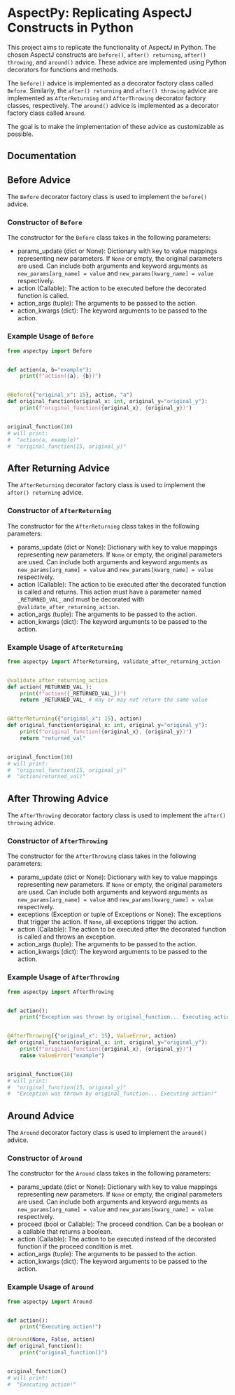 # AspectPy: Replicating AspectJ Constructs in Python

This project aims to replicate the functionality of AspectJ in Python. The chosen AspectJ constructs are `before()`, `after() returning`, `after() throwing`, and `around()` advice. These advice are implemented using Python decorators for functions and methods.

The `before()` advice is implemented as a decorator factory class called `Before`. Similarly, the `after() returning` and `after() throwing` advice are implemented as `AfterReturning` and `AfterThrowing` decorator factory classes, respectively. The `around()` advice is implemented as a decorator factory class called `Around`.

The goal is to make the implementation of these advice as customizable as possible.

## Documentation

## Before Advice

The `Before` decorator factory class is used to implement the `before()` advice.

### Constructor of `Before`

The constructor for the `Before` class takes in the following parameters:

- params_update (dict or None): Dictionary with key to value mappings representing new parameters. If `None` or empty, the original parameters are used. Can include both arguments and keyword arguments as `new_params[arg_name] = value` and `new_params[kwarg_name] = value` respectively.
- action (Callable): The action to be executed before the decorated function is called.
- action_args (tuple): The arguments to be passed to the action.
- action_kwargs (dict): The keyword arguments to be passed to the action.

### Example Usage of `Before`

```python
from aspectpy import Before


def action(a, b="example"):
    print(f"action({a}, {b})")


@Before({"original_x": 15}, action, "a")
def original_function(original_x: int, original_y="original_y"):
    print(f"original_function({original_x}, {original_y})")


original_function(10)
# will print:
#  "action(a, example)"
#  "original_function(15, original_y)"
```

## After Returning Advice

The `AfterReturning` decorator factory class is used to implement the `after() returning` advice.

### Constructor of `AfterReturning`

The constructor for the `AfterReturning` class takes in the following parameters:

- params_update (dict or None): Dictionary with key to value mappings representing new parameters. If `None` or empty, the original parameters are used. Can include both arguments and keyword arguments as `new_params[arg_name] = value` and `new_params[kwarg_name] = value` respectively.
- action (Callable): The action to be executed after the decorated function is called and returns. This action must have a parameter named `_RETURNED_VAL_` and must be decorated with `@validate_after_returning_action`.
- action_args (tuple): The arguments to be passed to the action.
- action_kwargs (dict): The keyword arguments to be passed to the action.

### Example Usage of `AfterReturning`

```python
from aspectpy import AfterReturning, validate_after_returning_action


@validate_after_returning_action
def action(_RETURNED_VAL_):
    print(f"action({_RETURNED_VAL_})")
    return _RETURNED_VAL_ # may or may not return the same value


@AfterReturning({"original_x": 15}, action)
def original_function(original_x: int, original_y="original_y"):
    print(f"original_function({original_x}, {original_y})")
    return "returned_val"


original_function(10)
# will print:
#  "original_function(15, original_y)"
#  "action(returned_val)"
```

## After Throwing Advice

The `AfterThrowing` decorator factory class is used to implement the `after() throwing` advice.

### Constructor of `AfterThrowing`

The constructor for the `AfterThrowing` class takes in the following parameters:

- params_update (dict or None): Dictionary with key to value mappings representing new parameters. If `None` or empty, the original parameters are used. Can include both arguments and keyword arguments as `new_params[arg_name] = value` and `new_params[kwarg_name] = value` respectively.
- exceptions (Exception or tuple of Exceptions or None): The exceptions that trigger the action. If `None`, all exceptions trigger the action.
- action (Callable): The action to be executed after the decorated function is called and throws an exception.
- action_args (tuple): The arguments to be passed to the action.
- action_kwargs (dict): The keyword arguments to be passed to the action.

### Example Usage of `AfterThrowing`

```python
from aspectpy import AfterThrowing


def action():
    print("Exception was thrown by original_function... Executing action!")


@AfterThrowing({"original_x": 15}, ValueError, action)
def original_function(original_x: int, original_y="original_y"):
    print(f"original_function({original_x}, {original_y})")
    raise ValueError("example")


original_function(10)
# will print:
#  "original_function(15, original_y)"
#  "Exception was thrown by original_function... Executing action!"
```

## Around Advice

The `Around` decorator factory class is used to implement the `around()` advice.

### Constructor of `Around`

The constructor for the `Around` class takes in the following parameters:

- params_update (dict or None): Dictionary with key to value mappings representing new parameters. If `None` or empty, the original parameters are used. Can include both arguments and keyword arguments as `new_params[arg_name] = value` and `new_params[kwarg_name] = value` respectively.
- proceed (bool or Callable): The proceed condition. Can be a boolean or a callable that returns a boolean.
- action (Callable): The action to be executed instead of the decorated function if the proceed condition is met.
- action_args (tuple): The arguments to be passed to the action.
- action_kwargs (dict): The keyword arguments to be passed to the action.

### Example Usage of `Around`

```python
from aspectpy import Around


def action():
    print("Executing action!")

@Around(None, False, action)
def original_function():
    print("original_function()")


original_function()
# will print:
#  "Executing action!"
```
